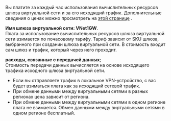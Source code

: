 Вы платите за каждый час использования вычислительных ресурсов шлюза виртуальной сети и за его исходящий трафик. Дополнительные сведения о ценах можно просмотреть на [этой странице](https://azure.microsoft.com/pricing/details/vpn-gateway) .

**Имя шлюза виртуальной сети: VNet1GW**.<br>Плата за использование вычислительных ресурсов шлюза виртуальной сети взимается по почасовому тарифу. Тариф зависит от SKU шлюза, выбранного при создании шлюза виртуальной сети. В стоимость входит сам шлюз и трафик, который через него проходит.

**расходы, связанные с передачей данных**;<br>Стоимость передачи данных вычисляется на основе исходящего трафика исходного шлюза виртуальной сети.

* Если вы отправляете трафик в локальное VPN-устройство, с вас будет взиматься плата как за исходящий сетевой трафик.
* При обмене данными между виртуальными сетями в разных регионах цена зависит от региона.
* При обмене данными между виртуальными сетями в одном регионе плата не взимается. Обмен данными между виртуальными сетями в одном регионе бесплатный.



<!--HONumber=Jan17_HO1-->


